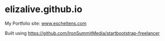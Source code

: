 # elizalive.github.io
My Portfolio site: www.escheltens.com

Built using https://github.com/IronSummitMedia/startbootstrap-freelancer
